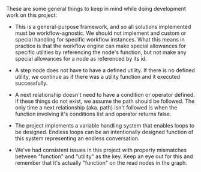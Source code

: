 These are some general things to keep in mind while doing development work on this project:

- This is a general-purpose framework, and so all solutions implemented must be workflow-agnostic. We should not implement and custom or special handling for specific workflow instances. What this means in practice is that the workflow engine can make special allowances for specific utilities by referencing the node's function, but not make any special allowances for a node as referenced by its id.

- A step node does not have to have a defined utility. If there is no defined utility, we continue as if there was a utility function and it executed successfully. 

- A next relationship doesn't need to have a condition or operator defined. If these things do not exist, we assume the path should be followed. The only time a next relationship (aka. path) isn't followed is when the function involving it's conditions list and operator returns false. 

- The project implements a variable handling system that enables loops to be designed. Endless loops can be an intentionally designed function of this system representing an endless conversation.

- We've had consistent issues in this project with property mismatches between "function" and "utility" as the key. Keep an eye out for this and remember that it's actually "function" on the read nodes in the graph.